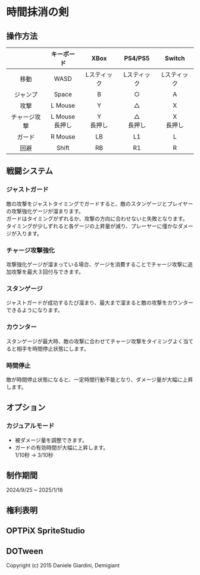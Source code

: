 # 時間抹消の剣

## 操作方法
||キーボード|XBox|PS4/PS5|Switch|
|:---:|:---:|:---:|:---:|:---:|
|移動|WASD|Lスティック|Lスティック|Lスティック|
|ジャンプ|Space|B|○|A|
|攻撃|L Mouse|Y|△|X|
|チャージ攻撃|L Mouse<br>長押し|Y<br>長押し|△<br>長押し|X<br>長押し|
|ガード|R Mouse|LB|L1|L|
|回避|Shift|RB|R1|R|

## 戦闘システム
### ジャストガード

敵の攻撃をジャストタイミングでガードすると、敵のスタンゲージとプレイヤーの攻撃強化ゲージが溜まります。<br>
ガードはタイミングがずれるか、攻撃の方向に合わせないと失敗となります。<br>
タイミングが少しずれると各ゲージの上昇量が減り、プレーヤーに僅かなダメージが入ります。<br>
### チャージ攻撃強化
攻撃強化ゲージが溜まっている場合、ゲージを消費することでチャージ攻撃に追加攻撃を最大３回付与できます。

### スタンゲージ
ジャストガードが成功するたび溜まり、最大まで溜まると敵の攻撃をカウンターできるようになります。
### カウンター
スタンゲージが最大時、敵の攻撃に合わせてチャージ攻撃をタイミングよく当てると相手を時間停止状態にします。
### 時間停止
敵が時間停止状態になると、一定時間行動不能となり、ダメージ量が大幅に上昇します。

## オプション
### カジュアルモード
* 被ダメージ量を調整できます。<br>
* ガードの有効時間が大幅に上昇します。<br>
 1/10秒 	&rarr; 3/10秒


## 制作期間
2024/9/25 ~ 2025/1/18

## 権利表明
OPTPiX SpriteStudio
---
DOTween
---
Copyright (c) 2015 Daniele Giardini, Demigiant


 

